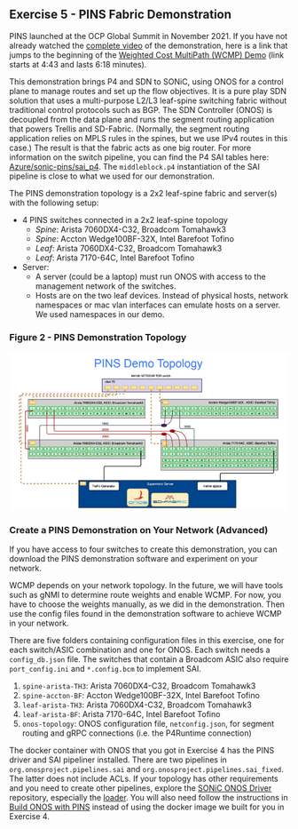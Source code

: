 <!--
Copyright 2021-present Open Networking Foundation

SPDX-License-Identifier: Apache-2.0
-->
## Exercise 5 - PINS Fabric Demonstration

PINS launched at the OCP Global Summit in November 2021. If you have not already
watched the [complete video](https://www.youtube.com/watch?v=iZuWdiV9dnc) of the
demonstration, here is a link that jumps to the beginning of the [Weighted Cost
MultiPath (WCMP) Demo](https://www.youtube.com/watch?v=iZuWdiV9dnc&t=271s) (link
starts at 4:43 and lasts 6:18 minutes).

This demonstration brings P4 and SDN to SONiC, using ONOS for a control plane to
manage routes and set up the flow objectives. It is a pure play SDN solution
that uses a multi-purpose L2/L3 leaf-spine switching fabric without traditional
control protocols such as BGP.  The SDN Controller (ONOS) is decoupled from the
data plane and runs the segment routing application that powers Trellis and
SD-Fabric. (Normally, the segment routing application relies on MPLS rules in
the spines, but we use IPv4 routes in this case.) The result is that the fabric
acts as one big router. For more information on the switch pipeline, you can
find the P4 SAI tables here:
[Azure/sonic-pins/sai_p4](https://github.com/Azure/sonic-pins/tree/main/sai_p4/instantiations/google).
The `middleblock.p4` instantiation of the SAI pipeline is close to what we used
for our demonstration.

The PINS demonstration topology is a 2x2 leaf-spine fabric and server(s) with
the following setup:

* 4 PINS switches connected in a 2x2 leaf-spine topology
    * _Spine_: Arista 7060DX4-C32, Broadcom Tomahawk3
    * _Spine_: Accton Wedge100BF-32X, Intel Barefoot Tofino
    * _Leaf_: Arista 7060DX4-C32, Broadcom Tomahawk3
    * _Leaf_: Arista 7170-64C, Intel Barefoot Tofino
* Server:
    * A server (could be a laptop) must run ONOS with access to the management
      network of the switches.
    * Hosts are on the two leaf devices. Instead of physical hosts, network
      namespaces or mac vlan interfaces can emulate hosts on a server. We used
      namespaces in our demo.

### Figure 2 - PINS Demonstration Topology

![alt_text](PINS-Demo-Topology.png "PINS Demo Topology")

### Create a PINS Demonstration on Your Network (Advanced)

If you have access to four switches to create this demonstration, you can
download the PINS demonstration software and experiment on your network.

WCMP depends on your network topology. In the future, we will have tools such as
gNMI to determine route weights and enable WCMP. For now, you have to choose the
weights manually, as we did in the demonstration. Then use the config files
found in the demonstration software to achieve WCMP in your network.

There are five folders containing configuration files in this exercise, one for
each switch/ASIC combination and one for ONOS. Each switch needs a
`config_db.json` file. The switches that contain a Broadcom ASIC also require
`port_config.ini` and `*.config.bcm` to implement SAI.

1. `spine-arista-TH3`: Arista 7060DX4-C32, Broadcom Tomahawk3
2. `spine-accton-BF`: Accton Wedge100BF-32X, Intel Barefoot Tofino
3. `leaf-arista-TH3`: Arista 7060DX4-C32, Broadcom Tomahawk3
4. `leaf-arista-BF`: Arista 7170-64C, Intel Barefoot Tofino
5. `onos-topology`: ONOS configuration file, `netconfig.json`, for segment
   routing and gRPC connections (i.e. the P4Runtime connection)

The docker container with ONOS that you got in Exercise 4 has the PINS driver
and SAI pipeliner installed. There are two pipelines in
`org.onosproject.pipelines.sai` and `org.onosproject.pipelines.sai_fixed`. The
latter does not include ACLs. If your topology has other requirements and you
need to create other pipelines, explore the [SONiC ONOS
Driver](https://github.com/pins/sonic-onos-driver) repository, especially the
[loader](https://github.com/pins/sonic-onos-driver/blob/main/pipeliner/src/main/java/org/onosproject/pipelines/sai/SaiPipeconfLoader.java).
You will also need follow the instructions in [Build ONOS with
PINS](../BuildONOSwithPINS) instead of using the docker image we built for you
in Exercise 4.
